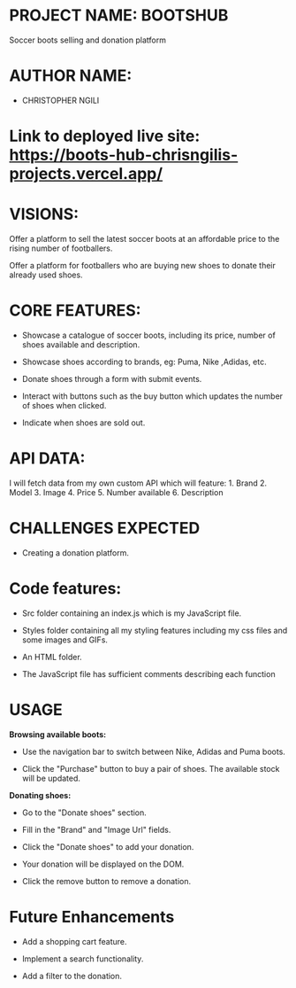 # PROJECT NAME: BOOTSHUB
Soccer boots selling and donation platform

# AUTHOR NAME: 
* CHRISTOPHER NGILI

# Link to deployed live site: https://boots-hub-chrisngilis-projects.vercel.app/

# VISIONS:

Offer a platform to sell the latest soccer boots at an affordable price to the rising number of footballers.

Offer a platform for footballers who are buying new shoes to donate their already used shoes.

# CORE FEATURES:

* Showcase a catalogue of soccer boots, including its price, number of shoes available and description.

* Showcase shoes according to brands, eg: Puma, Nike ,Adidas, etc.

* Donate shoes through a form with submit events.

* Interact with buttons such as the buy button which updates the  number of shoes when clicked.

* Indicate when shoes are sold out.

# API DATA:

I will fetch data from my own custom API which will feature:
            1. Brand
            2. Model
            3. Image
            4. Price
            5. Number available 
            6. Description
                

# CHALLENGES EXPECTED

* Creating a donation platform.

# Code features:

* Src folder containing an index.js which is my JavaScript file.

* Styles folder containing all my styling features including my css files and some images and GIFs.

* An HTML folder.

* The JavaScript file has sufficient comments describing each function

# USAGE
**Browsing available boots:**
* Use the navigation bar to switch between Nike, Adidas and Puma boots.

* Click the "Purchase" button to buy a pair of shoes. The available stock will be updated.

**Donating shoes:**
* Go to the "Donate shoes" section.

* Fill in the "Brand" and "Image Url" fields.

* Click the "Donate shoes" to add your donation.

* Your donation will be displayed on the DOM.

* Click the remove button to remove a donation.


# Future Enhancements

* Add a shopping cart feature.

* Implement a search functionality.

* Add a filter to the donation.